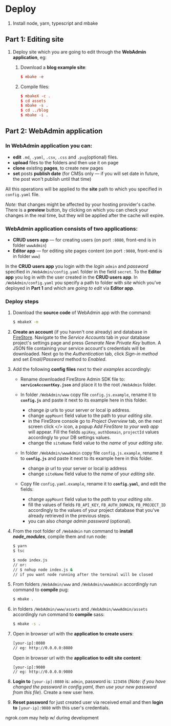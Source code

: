 # Deploy

1. Install node, yarn, typescript and mbake

## Part 1: **Editing site**

1. Deploy site which you are going to edit through the **WebAdmin application**, eg:

    1. Download a **blog example site**:

        ```conf
        $ mbake -e
        ```
    1. Compile files:

        ```conf
        $ mbakeX -c .
        $ cd assets
        $ mbake -s .
        $ cd ../blog
        $ mbake -i .
        ```

## Part 2: **WebAdmin application**

### **In WebAdmin application you can:**

- **edit** `.md`, `.yaml`, `.csv`, `.css` and `.pug`(optional) files.
- **upload** files to the folders and then use it on page
- **clone** existing **pages**, to create new pages
- **set** posts **publish date** (for CMSs only — if you will set date in future, the post won't publish until that time)

All this operations will be applied to the **site** path to which you specified in `config.yaml` file.

*Note:* that changes might be affected by your hosting provider's cache. There is a **preview** button, by clicking on which you can check your changes in the real time, but they will be applied after the cache will expire.

### **WebAdmin application consists of two applications:**

- **CRUD users app** — for creating users (on port `:8080`, front-end is in folder `wwwAdmin`)
- **Editor app** — for editing site pages content (on port `:9080`, front-end is in folder `www`)

In the **CRUD users app** you login with the _login_ `admin` and _password_ specified in `/WebAdmin/config.yaml` folder in the field `secret`. 
To the **Editor app** you log in with the user created in the **CRUD users app**.
In `/WebAdmin/config.yaml` you specify a path to folder with _site_ which you've deployed in **Part 1** and which are _going to edit_ via **Editor app**.

### **Deploy steps**

1. Download the **source code** of WebAdmin app with the command:
    ```sh
    $ mbakeX -m
    ```
1. **Create an account** (if you haven't one already) and database in [FireStore](http://console.firebase.google.com). Navigate to the _Service Accounts_ tab in your database project's settings page and press _Generate New Private Key_ button. A JSON file containing your service account's credentials will be downloaded. Next go to the _Authentication_ tab, click _Sign-in method_ and set _Email/Password_ method to _Enabled_.

1. Add the following **config files** next to their _examples_ accordingly:

    - Rename downloaded FireStore Admin SDK file to: **`serviceAccountKey.json`** and place it to the root `/WebAdmin` folder. 

    - In folder `/WebAdmin/www` copy file `config.js.example`, rename it to **`config.js`** and paste it next to its example here in this folder. 
        - change _ip_ urls to your server or local ip address.
        - change `appMount` field value to the path to your _editing site_.
        - in the FireStore console go to _Project Overview_ tab, on the next screen click _</>_ icon, a popup _Add FireStore to your web app_ will appear. Fill the fields `apiKey`, `authDomain`, `projectId` values accordingly to your DB settings values.
        - change the `siteName` field value to the _name_ of your _editing site_.
    

    - In folder `/WebAdmin/wwwAdmin` copy file `config.js.example`, rename it to **`config.js`** and paste it next to its example here in this folder. 
        - change _ip_ url to your server or local ip address
        - change  `siteName` field value to the _name_ of your _editing site_.

    - Copy file `config.yaml.example`, rename it to **`config.yaml`**, and edit the fields:
        - change `appMount` field value to the _path_ to your _editing site_.
        - fill the values of fields `FB_API_KEY`, `FB_AUTH_DOMAIN`, `FB_PROJECT_ID` accordingly to the values of your project database that you've already retrieved in the previous steps.
        - you can also _change admin password_ (optional).


1. From the root folder of `/WebAdmin` run command to **install _node_modules_**, compile them and run node:
    ```sh
    $ yarn
    $ tsc

    $ node index.js 
    // or: 
    // $ nohup node index.js & 
    // if you want node running after the terminal will be closed
    ```
1. From folders `/WebAdmin/www` and `/WebAdmin/wwwAdmin` accordingly run command to **compile** pug:
    ```sh
    $ mbake .
    ```
1. in folders `/WebAdmin/www/assets` and `/WebAdmin/wwwAdmin/assets` accordingly run command to **compile** sass:
    ```sh
    $ mbake -s .
    ```
1. Open in browser url with the **application to create users**:
    ```sh
    [your-ip]:8080
    // eg: http://0.0.0.0:8080
    ```

    Open in browser url with the **application to edit site content**:

    ```
    [your-ip]:9080
    // eg: http://0.0.0.0:9080
    ```
1. **Login to** `[your-ip]:8080` is: `admin`, password is: `123456` (_Note: if you have changed the password in config.yaml, then use your new password from this file_). Create a new user here.

1. **Reset password** for just created user via received email and then **login to** `[your-ip]:9080` with this user's credentials.


ngrok.com may help w/ during development 